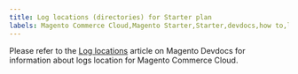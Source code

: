 ```yaml
---
title: Log locations (directories) for Starter plan
labels: Magento Commerce Cloud,Magento Starter,Starter,devdocs,how to,logs
---
```


Please refer to the [Log locations](https://devdocs.magento.com/guides/v2.2/cloud/project/log-locations.html) article on Magento Devdocs for information about logs location for Magento Commerce Cloud.